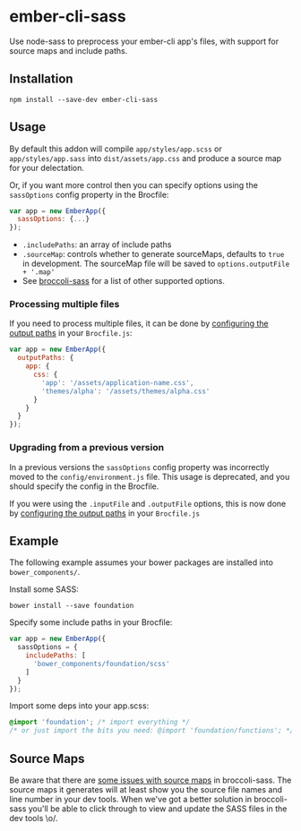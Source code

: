 # ember-cli-sass

Use node-sass to preprocess your ember-cli app's files, with support for source maps and include paths.

## Installation

```
npm install --save-dev ember-cli-sass
```

## Usage

By default this addon will compile `app/styles/app.scss` or `app/styles/app.sass` into `dist/assets/app.css` and produce 
a source map for your delectation.

Or, if you want more control then you can specify options using the
`sassOptions` config property in the Brocfile:

```javascript
var app = new EmberApp({
  sassOptions: {...}
});
```

- `.includePaths`: an array of include paths
- `.sourceMap`: controls whether to generate sourceMaps, defaults to `true` in development. The sourceMap file will be saved to `options.outputFile + '.map'`
- See [broccoli-sass](https://github.com/joliss/broccoli-sass) for a list of other supported options.

### Processing multiple files

If you need to process multiple files, it can be done by [configuring the output paths](http://www.ember-cli.com/#configuring-output-paths) in your `Brocfile.js`:

```js
var app = new EmberApp({
  outputPaths: {
    app: {
      css: {
        'app': '/assets/application-name.css',
        'themes/alpha': '/assets/themes/alpha.css'
      }
    }
  }
});
```

### Upgrading from a previous version

In a previous versions the `sassOptions` config property was incorrectly moved to the `config/environment.js` file. This usage is deprecated, and you should specify the config in the Brocfile.

If you were using the `.inputFile` and `.outputFile` options, this is now done by [configuring the output paths](http://www.ember-cli.com/#configuring-output-paths) in your `Brocfile.js`

## Example

The following example assumes your bower packages are installed into `bower_components/`.

Install some SASS:

```shell
bower install --save foundation
```

Specify some include paths in your Brocfile:

```javascript
var app = new EmberApp({
  sassOptions = {
    includePaths: [
      'bower_components/foundation/scss'
    ]
  }
});
```

Import some deps into your app.scss:

```scss
@import 'foundation'; /* import everything */
/* or just import the bits you need: @import 'foundation/functions'; */
```

## Source Maps

Be aware that there are [some issues with source maps](https://github.com/joliss/broccoli-sass/issues/39) in broccoli-sass. The source maps it generates will at least show you the source file names and line number in your dev tools. When we've got a better solution in broccoli-sass you'll be able to click through to view and update the SASS files in the dev tools \o/.

